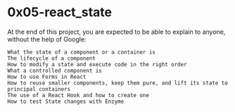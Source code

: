 # 0x05-react_state

At the end of this project, you are expected to be able to explain to anyone, without the help of Google:

    What the state of a component or a container is
    The lifecycle of a component
    How to modify a state and execute code in the right order
    What a controlled component is
    How to use Forms in React
    How to reuse smaller components, keep them pure, and lift its state to principal containers
    The use of a React Hook and how to create one
    How to test State changes with Enzyme